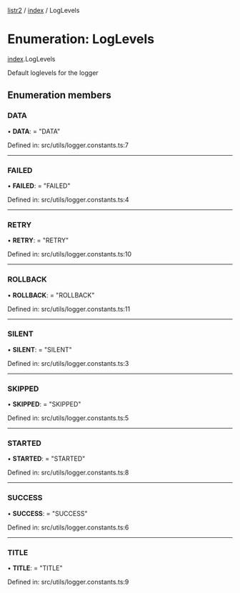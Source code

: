 [listr2](../README.md) / [index](../modules/index.md) / LogLevels

# Enumeration: LogLevels

[index](../modules/index.md).LogLevels

Default loglevels for the logger

## Enumeration members

### DATA

• **DATA**: = "DATA"

Defined in: src/utils/logger.constants.ts:7

___

### FAILED

• **FAILED**: = "FAILED"

Defined in: src/utils/logger.constants.ts:4

___

### RETRY

• **RETRY**: = "RETRY"

Defined in: src/utils/logger.constants.ts:10

___

### ROLLBACK

• **ROLLBACK**: = "ROLLBACK"

Defined in: src/utils/logger.constants.ts:11

___

### SILENT

• **SILENT**: = "SILENT"

Defined in: src/utils/logger.constants.ts:3

___

### SKIPPED

• **SKIPPED**: = "SKIPPED"

Defined in: src/utils/logger.constants.ts:5

___

### STARTED

• **STARTED**: = "STARTED"

Defined in: src/utils/logger.constants.ts:8

___

### SUCCESS

• **SUCCESS**: = "SUCCESS"

Defined in: src/utils/logger.constants.ts:6

___

### TITLE

• **TITLE**: = "TITLE"

Defined in: src/utils/logger.constants.ts:9
